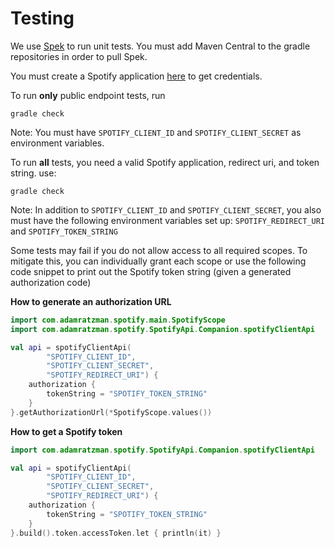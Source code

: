 # Testing

We use [Spek](https://github.com/spekframework/spek) to run unit tests. You must add Maven Central to the gradle repositories 
in order to pull Spek.

You must create a Spotify application [here](https://developer.spotify.com/dashboard/applications) to get credentials.

To run **only** public endpoint tests, run

`gradle check`

Note: You must have `SPOTIFY_CLIENT_ID` and `SPOTIFY_CLIENT_SECRET` as environment variables.

To run **all** tests, you need a valid Spotify application, redirect uri, and token string. use:

`gradle check`

Note: In addition to `SPOTIFY_CLIENT_ID` and `SPOTIFY_CLIENT_SECRET`, you also must have the following environment 
variables set up: `SPOTIFY_REDIRECT_URI` and `SPOTIFY_TOKEN_STRING`

Some tests may fail if you do not allow access to all required scopes. To mitigate this, you can individually grant 
each scope or use the following code snippet to print out the Spotify token string (given a generated authorization code)

**How to generate an authorization URL**
```kotlin
import com.adamratzman.spotify.main.SpotifyScope
import com.adamratzman.spotify.SpotifyApi.Companion.spotifyClientApi

val api = spotifyClientApi(
        "SPOTIFY_CLIENT_ID",
        "SPOTIFY_CLIENT_SECRET",
        "SPOTIFY_REDIRECT_URI") {
    authorization {
        tokenString = "SPOTIFY_TOKEN_STRING"
    }
}.getAuthorizationUrl(*SpotifyScope.values())

```

**How to get a Spotify token**
```kotlin
import com.adamratzman.spotify.SpotifyApi.Companion.spotifyClientApi

val api = spotifyClientApi(
        "SPOTIFY_CLIENT_ID",
        "SPOTIFY_CLIENT_SECRET",
        "SPOTIFY_REDIRECT_URI") {
    authorization {
        tokenString = "SPOTIFY_TOKEN_STRING"
    }
}.build().token.accessToken.let { println(it) }
```
